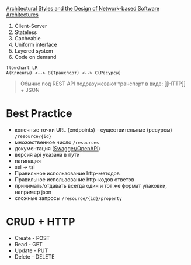 
[Architectural Styles and the Design of Network-based Software Architectures](https://www.ics.uci.edu/~fielding/pubs/dissertation/top.htm)

1. Client-Server
2. Stateless
3. Cacheable
4. Uniform interface
5. Layered system
6. Code on demand

```mermaid
flowchart LR
A(Клиенты) <--> B(Транспорт) <--> C(Ресурсы)
```

> Обычно под REST API подразумевают транспорт в виде: [[HTTP]] + JSON

# Best Practice
- конечные точки URL (endpoints) - существительные (ресурсы) ```/resource/{id}```
- множественное число ```/resources```
- документация ([Swagger/OpenAPI](https://swagger.io/))
- версия api указана в пути
- пагинация
- ssl -> tsl
- Правильное использование http-методов
- Правильное использование http-кодов ответов
- принимать/отдавать всегда один и тот же формат упаковки, например json
- сложные запросы ```/resource/{id}/property```

# CRUD + HTTP
- Create - POST
- Read - GET
- Update - PUT
- Delete - DELETE
